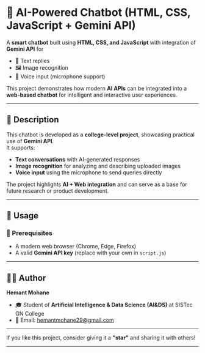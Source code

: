 # 🤖 AI-Powered Chatbot (HTML, CSS, JavaScript + Gemini API)

A **smart chatbot** built using **HTML, CSS, and JavaScript** with integration of **Gemini API** for  
- 📝 Text replies  
- 🖼️ Image recognition  
- 🎤 Voice input (microphone support)  

This project demonstrates how modern **AI APIs** can be integrated into a **web-based chatbot** for intelligent and interactive user experiences.  

---

## 📖 Description

This chatbot is developed as a **college-level project**, showcasing practical use of **Gemini API**.  
It supports:
- **Text conversations** with AI-generated responses  
- **Image recognition** for analyzing and describing uploaded images  
- **Voice input** using the microphone to send queries directly  

The project highlights **AI + Web integration** and can serve as a base for future research or product development.  

---

## 🚀 Usage

### 🔧 Prerequisites
- A modern web browser (Chrome, Edge, Firefox)  
- A valid **Gemini API key** (replace with your own in `script.js`)  

---
## 👨‍💻 Author

**Hemant Mohane**  
- 🎓 Student of **Artificial Intelligence & Data Science (AI&DS)** at SISTec GN College  
- 📧 Email: [hemantmohane29@gmail.com](mailto:hemantmohane29@gmail.com)  

---

If you like this project, consider giving it a **"star"** and sharing it with others!

---
